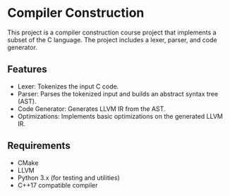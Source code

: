 # Compiler Construction

This project is a compiler construction course project that implements a subset of the C language. The project includes a lexer, parser, and code generator.

## Features
- Lexer: Tokenizes the input C code.
- Parser: Parses the tokenized input and builds an abstract syntax tree (AST).
- Code Generator: Generates LLVM IR from the AST.
- Optimizations: Implements basic optimizations on the generated LLVM IR.


## Requirements
- CMake
- LLVM
- Python 3.x (for testing and utilities)
- C++17 compatible compiler



